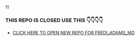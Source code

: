 11
### THIS REPO IS CLOSED USE THIS 👇👇👇👇
- [CLICK HERE TO OPEN NEW REPO FOR FREDI_ADAMS_MD](https://github.com/Fred1e/FREDI_ADAMS_MD) 
